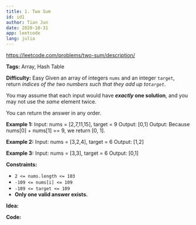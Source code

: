 ```yaml
---
title: 1. Two Sum
id: id1
author: Tian Jun
date: 2020-10-31
app: leetcode
lang: julia
---
```

https://leetcode.com/problems/two-sum/description/

**Tags:** Array, Hash Table

**Difficulty:** Easy
Given an array of integers `nums` and an integer `target`, return _indices of
the two numbers such that they add up to`target`_.

You may assume that each input would have **_exactly_ one solution**, and you
may not use the _same_ element twice.

You can return the answer in any order.



**Example 1:**
            Input: nums = [2,7,11,15], target = 9    Output: [0,1]    Output: Because nums[0] + nums[1] == 9, we return [0, 1].    

**Example 2:**
            Input: nums = [3,2,4], target = 6    Output: [1,2]    

**Example 3:**
            Input: nums = [3,3], target = 6    Output: [0,1]    



**Constraints:**

  * `2 <= nums.length <= 103`
  * `-109 <= nums[i] <= 109`
  * `-109 <= target <= 109`
  * **Only one valid answer exists.**


**Idea:**

**Code:**
